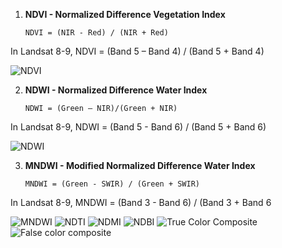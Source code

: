 
1. **NDVI - Normalized Difference Vegetation Index**

       NDVI = (NIR - Red) / (NIR + Red)

In Landsat 8-9, NDVI = (Band 5 – Band 4) / (Band 5 + Band 4)

![NDVI](https://github.com/user-attachments/assets/2fa13029-be0b-49d5-9b78-7a468caf4c0d)

2. **NDWI - Normalized Difference Water Index**

       NDWI = (Green – NIR)/(Green + NIR)

In Landsat 8-9, NDWI = (Band 5 - Band 6) / (Band 5 + Band 6)

![NDWI](https://github.com/user-attachments/assets/a0a71dcc-b449-45a0-b6bd-d0e9057d8e0c)

3. **MNDWI - Modified Normalized Difference Water Index**

       MNDWI = (Green - SWIR) / (Green + SWIR)

 In Landsat 8-9, MNDWI = (Band 3 - Band 6) / (Band 3 + Band 6

![MNDWI](https://github.com/user-attachments/assets/554f0eb0-85df-46ad-ba4a-46ac2f8a77af)
![NDTI](https://github.com/user-attachments/assets/20ef7fbd-94b2-49fb-8cbf-e0303406ae57)
![NDMI](https://github.com/user-attachments/assets/c715395b-1ad2-4da4-83f6-d7530018254e)
![NDBI](https://github.com/user-attachments/assets/f5088209-205b-4bc0-8c95-3aa509d36b4e)
![True Color Composite](https://github.com/user-attachments/assets/bf82d9cd-1275-4f85-982b-0118abf569ed)
![False color composite](https://github.com/user-attachments/assets/1e8dd36c-6b70-4b58-ac0b-5eefe002df12)
